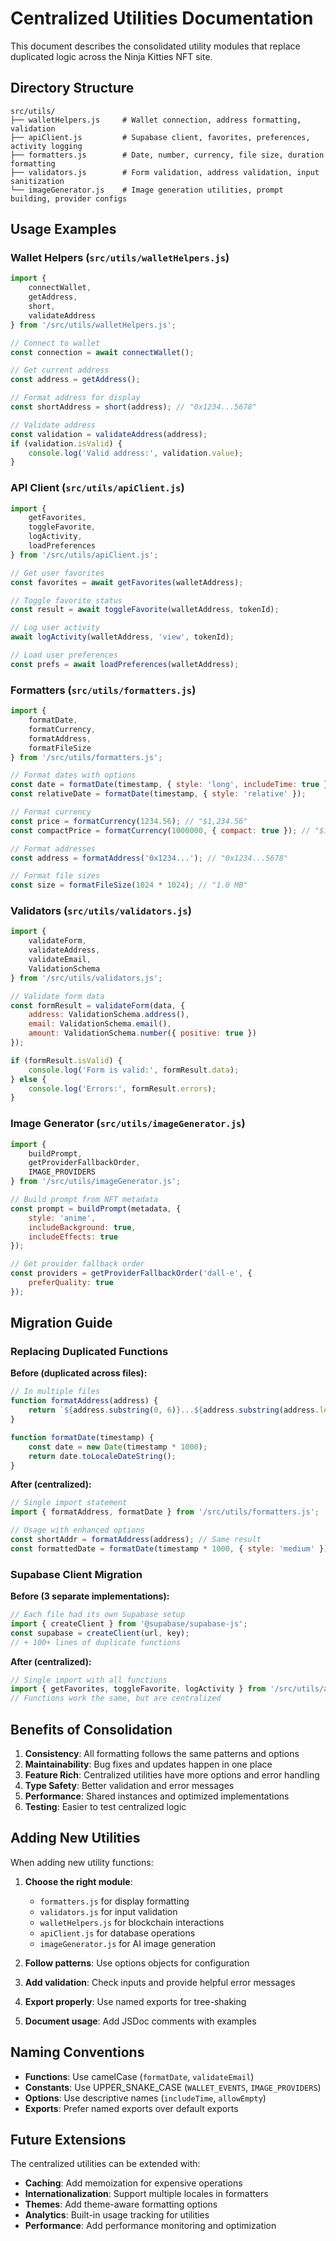 # Centralized Utilities Documentation

This document describes the consolidated utility modules that replace duplicated logic across the Ninja Kitties NFT site.

## Directory Structure

```
src/utils/
├── walletHelpers.js     # Wallet connection, address formatting, validation
├── apiClient.js         # Supabase client, favorites, preferences, activity logging
├── formatters.js        # Date, number, currency, file size, duration formatting
├── validators.js        # Form validation, address validation, input sanitization
└── imageGenerator.js    # Image generation utilities, prompt building, provider configs
```

## Usage Examples

### Wallet Helpers (`src/utils/walletHelpers.js`)

```javascript
import { 
    connectWallet, 
    getAddress, 
    short, 
    validateAddress 
} from '/src/utils/walletHelpers.js';

// Connect to wallet
const connection = await connectWallet();

// Get current address
const address = getAddress();

// Format address for display
const shortAddress = short(address); // "0x1234...5678"

// Validate address
const validation = validateAddress(address);
if (validation.isValid) {
    console.log('Valid address:', validation.value);
}
```

### API Client (`src/utils/apiClient.js`)

```javascript
import { 
    getFavorites, 
    toggleFavorite, 
    logActivity,
    loadPreferences 
} from '/src/utils/apiClient.js';

// Get user favorites
const favorites = await getFavorites(walletAddress);

// Toggle favorite status
const result = await toggleFavorite(walletAddress, tokenId);

// Log user activity
await logActivity(walletAddress, 'view', tokenId);

// Load user preferences
const prefs = await loadPreferences(walletAddress);
```

### Formatters (`src/utils/formatters.js`)

```javascript
import { 
    formatDate, 
    formatCurrency, 
    formatAddress,
    formatFileSize 
} from '/src/utils/formatters.js';

// Format dates with options
const date = formatDate(timestamp, { style: 'long', includeTime: true });
const relativeDate = formatDate(timestamp, { style: 'relative' });

// Format currency
const price = formatCurrency(1234.56); // "$1,234.56"
const compactPrice = formatCurrency(1000000, { compact: true }); // "$1.0M"

// Format addresses
const address = formatAddress('0x1234...'); // "0x1234...5678"

// Format file sizes
const size = formatFileSize(1024 * 1024); // "1.0 MB"
```

### Validators (`src/utils/validators.js`)

```javascript
import { 
    validateForm, 
    validateAddress, 
    validateEmail,
    ValidationSchema 
} from '/src/utils/validators.js';

// Validate form data
const formResult = validateForm(data, {
    address: ValidationSchema.address(),
    email: ValidationSchema.email(),
    amount: ValidationSchema.number({ positive: true })
});

if (formResult.isValid) {
    console.log('Form is valid:', formResult.data);
} else {
    console.log('Errors:', formResult.errors);
}
```

### Image Generator (`src/utils/imageGenerator.js`)

```javascript
import { 
    buildPrompt, 
    getProviderFallbackOrder,
    IMAGE_PROVIDERS 
} from '/src/utils/imageGenerator.js';

// Build prompt from NFT metadata
const prompt = buildPrompt(metadata, {
    style: 'anime',
    includeBackground: true,
    includeEffects: true
});

// Get provider fallback order
const providers = getProviderFallbackOrder('dall-e', {
    preferQuality: true
});
```

## Migration Guide

### Replacing Duplicated Functions

**Before (duplicated across files):**
```javascript
// In multiple files
function formatAddress(address) {
    return `${address.substring(0, 6)}...${address.substring(address.length - 4)}`;
}

function formatDate(timestamp) {
    const date = new Date(timestamp * 1000);
    return date.toLocaleDateString();
}
```

**After (centralized):**
```javascript
// Single import statement
import { formatAddress, formatDate } from '/src/utils/formatters.js';

// Usage with enhanced options
const shortAddr = formatAddress(address); // Same result
const formattedDate = formatDate(timestamp * 1000, { style: 'medium' });
```

### Supabase Client Migration

**Before (3 separate implementations):**
```javascript
// Each file had its own Supabase setup
import { createClient } from '@supabase/supabase-js';
const supabase = createClient(url, key);
// + 100+ lines of duplicate functions
```

**After (centralized):**
```javascript
// Single import with all functions
import { getFavorites, toggleFavorite, logActivity } from '/src/utils/apiClient.js';
// Functions work the same, but are centralized
```

## Benefits of Consolidation

1. **Consistency**: All formatting follows the same patterns and options
2. **Maintainability**: Bug fixes and updates happen in one place
3. **Feature Rich**: Centralized utilities have more options and error handling
4. **Type Safety**: Better validation and error messages
5. **Performance**: Shared instances and optimized implementations
6. **Testing**: Easier to test centralized logic

## Adding New Utilities

When adding new utility functions:

1. **Choose the right module**: 
   - `formatters.js` for display formatting
   - `validators.js` for input validation
   - `walletHelpers.js` for blockchain interactions
   - `apiClient.js` for database operations
   - `imageGenerator.js` for AI image generation

2. **Follow patterns**: Use options objects for configuration
3. **Add validation**: Check inputs and provide helpful error messages
4. **Export properly**: Use named exports for tree-shaking
5. **Document usage**: Add JSDoc comments with examples

## Naming Conventions

- **Functions**: Use camelCase (`formatDate`, `validateEmail`)
- **Constants**: Use UPPER_SNAKE_CASE (`WALLET_EVENTS`, `IMAGE_PROVIDERS`)
- **Options**: Use descriptive names (`includeTime`, `allowEmpty`)
- **Exports**: Prefer named exports over default exports

## Future Extensions

The centralized utilities can be extended with:

- **Caching**: Add memoization for expensive operations
- **Internationalization**: Support multiple locales in formatters
- **Themes**: Add theme-aware formatting options
- **Analytics**: Built-in usage tracking for utilities
- **Performance**: Add performance monitoring and optimization
